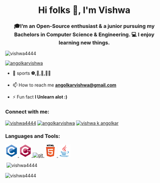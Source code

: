 <h1 align="center">Hi folks 👋, I'm Vishwa</h1>
<h3 align="center">🎓I’m an Open-Source enthusiast & a junior pursuing my Bachelors in Computer Science & Engineering. 💻 I enjoy learning new things.</h3>

<p align="left"> <img src="https://komarev.com/ghpvc/?username=vishwa4444&label=Profile%20views&color=0e75b6&style=flat" alt="vishwa4444" /> </p>

<p align="left"> <a href="https://twitter.com/angolkarvishwa" target="blank"><img src="https://img.shields.io/twitter/follow/angolkarvishwa?logo=twitter&style=for-the-badge" alt="angolkarvishwa" /></a> </p>

- 💬 sports **⚽,🏐,🏏,🚴‍♀️**

- 📫 How to reach me **angolkarvishwa@gmail.com**

- ⚡ Fun fact **I Unlearn alot :)**

<h3 align="left">Connect with me:</h3>
<p align="left">
<a href="https://dev.to/vishwa4444" target="blank"><img align="center" src="https://cdn.jsdelivr.net/npm/simple-icons@3.0.1/icons/dev-dot-to.svg" alt="vishwa4444" height="30" width="40" /></a>
<a href="https://twitter.com/angolkarvishwa" target="blank"><img align="center" src="https://raw.githubusercontent.com/rahuldkjain/github-profile-readme-generator/master/src/images/icons/Social/twitter.svg" alt="angolkarvishwa" height="30" width="40" /></a>
<a href="https://www.linkedin.com/in/vishwa-k-angolkar-7133661a7" target="blank"><img align="center" src="https://raw.githubusercontent.com/rahuldkjain/github-profile-readme-generator/master/src/images/icons/Social/linked-in-alt.svg" alt="vishwa k angolkar" height="30" width="40" /></a>
</p>

<h3 align="left">Languages and Tools:</h3>
<p align="left"> <a href="https://www.cprogramming.com/" target="_blank"> <img src="https://raw.githubusercontent.com/devicons/devicon/master/icons/c/c-original.svg" alt="c" width="40" height="40"/> </a> <a href="https://www.w3schools.com/cpp/" target="_blank"> <img src="https://raw.githubusercontent.com/devicons/devicon/master/icons/cplusplus/cplusplus-original.svg" alt="cplusplus" width="40" height="40"/> </a> <a href="https://git-scm.com/" target="_blank"> <img src="https://www.vectorlogo.zone/logos/git-scm/git-scm-icon.svg" alt="git" width="40" height="40"/> </a> <a href="https://www.w3.org/html/" target="_blank"> <img src="https://raw.githubusercontent.com/devicons/devicon/master/icons/html5/html5-original-wordmark.svg" alt="html5" width="40" height="40"/> </a> <a href="https://www.java.com" target="_blank"> <img src="https://raw.githubusercontent.com/devicons/devicon/master/icons/java/java-original.svg" alt="java" width="40" height="40"/> </a> </p>

<p>&nbsp;<img align="center" src="https://github-readme-stats.vercel.app/api?username=vishwa4444&show_icons=true&locale=en" alt="vishwa4444" /></p>

<p><img align="center" src="https://github-readme-streak-stats.herokuapp.com/?user=vishwa4444&" alt="vishwa4444" /></p>

